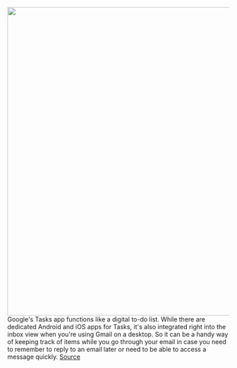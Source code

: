 <img src='https://cdn.vox-cdn.com/thumbor/iKmLJ43YrzFUY3ifnIAbxNB-jmI=/0x0:2040x1360/1200x800/filters:focal(857x517:1183x843)/cdn.vox-cdn.com/uploads/chorus_image/image/67028219/akrales_180426_2511_0031.0.jpg' width='700px' /><br/>
Google's Tasks app functions like a digital to-do list. While there are dedicated Android and iOS apps for Tasks, it's also integrated right into the inbox view when you're using Gmail on a desktop. So it can be a handy way of keeping track of items while you go through your email in case you need to remember to reply to an email later or need to be able to access a message quickly.
<a href='https://www.theverge.com/21316349/google-tasks-gmail-to-do-list-reminders'> Source <a/>